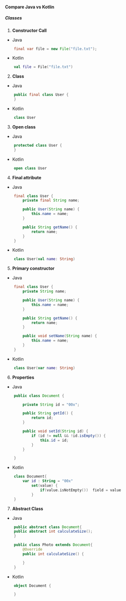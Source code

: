 #### Compare Java vs Kotlin
##### Classes
1. **Constructor Call**
- Java
``` java
    final var file = new File("file.txt");
```
- Kotlin
``` kotlin
    val file = File("file.txt")
```

2. **Class**
- Java
``` java
    public final class User {
    }
```
- Kotlin
``` kotlin
    class User
```

3. **Open class**
- Java
``` java
    protected class User {
    }   
```
- Kotlin
``` kotlin
    open class User
```
4. **Final attribute**
- Java
``` java
    final class User {
        private final String name;

        public User(String name) {
            this.name = name;
        }

        public String getName() {
            return name;
        }
    }   
```
- Kotlin
``` kotlin
    class User(val name: String)
```

5. **Primary constructor**
- Java
``` java
    final class User {
        private String name;

        public User(String name) {
            this.name = name;
        }

        public String getName() {
            return name;
        }

        public void setName(String name) {
            this.name = name;
        }
    }  
```
- Kotlin
``` kotlin
    class User(var name: String)
```

6. **Properties**
- Java
``` java
    public class Document {

        private String id = "00x";

        public String getId() {
            return id;
        }

        public void setId(String id) {
            if (id != null && !id.isEmpty()) {
                this.id = id;
            }
        }

    }
```
- Kotlin
``` kotlin
    class Document{
        var id : String = "00x"
            set(value) {
                if(value.isNotEmpty())  field = value
            }
    }
```


7. **Abstract Class**
- Java
``` java
    public abstract class Document{
    public abstract int calculateSize();
    }

    public class Photo extends Document{
        @Override
        public int calculateSize() {

        }
    }
```
- Kotlin
``` kotlin
    object Document {

    }
```
